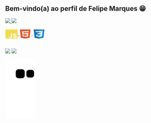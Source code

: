 ## Bem-vindo(a) ao perfil de Felipe Marques 😁

 <div>
   <a href="https://github.com/felipemarques87">
   <img height="180em" src="https://github-readme-stats.vercel.app/api?username=felipemarques87&show_icons=true&theme=tokyonight&include_all_commits=true&count_private=true"/>
   <img height="180em" src="https://github-readme-stats.vercel.app/api/top-langs/?username=felipemarques87&layout=compact&langs_count=6&theme=tokyonight"/>


</div>
<div style="display: inline_block"><br>
  <img align="center" alt="Js" height="30" width="40" src="https://raw.githubusercontent.com/devicons/devicon/master/icons/javascript/javascript-plain.svg">
  <img align="center" alt="HTML" height="30" width="40" src="https://raw.githubusercontent.com/devicons/devicon/master/icons/html5/html5-original.svg">
  <img align="center" alt="CSS" height="30" width="40" src="https://raw.githubusercontent.com/devicons/devicon/master/icons/css3/css3-original.svg">
</div>
 
 <br>
 
 
 
<div> 
 
 
 
  <a href = "mailto:felipemarques87@outlook.com"><img src="https://img.shields.io/badge/-Contato-%23333?style=for-the-badge&logo=gmail&logoColor=white" target="_blank"></a>
  <a href="https://www.linkedin.com/in/felipe-marques-841b04189/" target="_blank"><img src="https://img.shields.io/badge/-LinkedIn-%230077B5?style=for-the-badge&logo=linkedin&logoColor=white" target="_blank"></a> 
 
  ![Snake animation](https://github.com/felipeMarques87/felipeMarques87/blob/output/github-contribution-grid-snake.svg)

</div>
